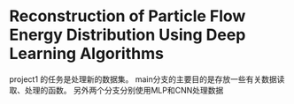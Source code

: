 # Reconstruction of Particle Flow Energy Distribution Using Deep Learning Algorithms
project1 的任务是处理新的数据集。
main分支的主要目的是存放一些有关数据读取、处理的函数。
另外两个分支分别使用MLP和CNN处理数据
